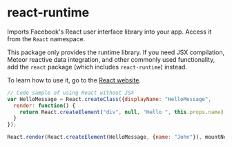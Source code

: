 # react-runtime

Imports Facebook's React user interface library into your app. Access it from
the `React` namespace.

This package only provides the runtime library. If you need JSX compilation,
Meteor reactive data integration, and other commonly used functionality, add
the `react` package (which includes `react-runtime`) instead.

To learn how to use it, go to the [React website](https://facebook.github.io/react/).

```js
// Code sample of using React without JSX
var HelloMessage = React.createClass({displayName: "HelloMessage",
  render: function() {
    return React.createElement("div", null, "Hello ", this.props.name);
  }
});

React.render(React.createElement(HelloMessage, {name: "John"}), mountNode);
```
